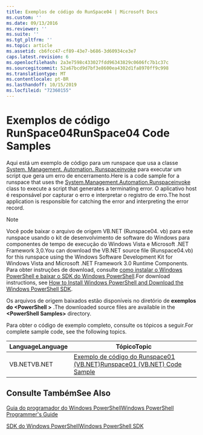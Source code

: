 ```yaml
---
title: Exemplos de código do RunSpace04 | Microsoft Docs
ms.custom: ''
ms.date: 09/13/2016
ms.reviewer: ''
ms.suite: ''
ms.tgt_pltfrm: ''
ms.topic: article
ms.assetid: cb6fcc47-cf89-43e7-b686-3d60934ce3e7
caps.latest.revision: 6
ms.openlocfilehash: 2a3e7598c433027fdd96343829c0606fc7b1c37c
ms.sourcegitcommit: 52a67bcd9d7bf3e8600ea4302d1fa8970ff9c998
ms.translationtype: MT
ms.contentlocale: pt-BR
ms.lasthandoff: 10/15/2019
ms.locfileid: "72360155"
---
```

# <a name="runspace04-code-samples"></a><span data-ttu-id="0856d-102">Exemplos de código RunSpace04</span><span class="sxs-lookup"><span data-stu-id="0856d-102">RunSpace04 Code Samples</span></span>

<span data-ttu-id="0856d-103">Aqui está um exemplo de código para um runspace que usa a classe [System. Management. Automation. Runspaceinvoke](/dotnet/api/System.Management.Automation.RunspaceInvoke) para executar um script que gera um erro de encerramento.</span><span class="sxs-lookup"><span data-stu-id="0856d-103">Here is a code sample for a runspace that uses the [System.Management.Automation.Runspaceinvoke](/dotnet/api/System.Management.Automation.RunspaceInvoke) class to execute a script that generates a terminating error.</span></span> <span data-ttu-id="0856d-104">O aplicativo host é responsável por capturar o erro e interpretar o registro de erro.</span><span class="sxs-lookup"><span data-stu-id="0856d-104">The host application is responsible for catching the error and interpreting the error record.</span></span>

> [!NOTE]
> <span data-ttu-id="0856d-105">Você pode baixar o arquivo de origem VB.NET (Runspace04. vb) para este runspace usando o kit de desenvolvimento de software do Windows para componentes de tempo de execução do Windows Vista e Microsoft .NET Framework 3,0.</span><span class="sxs-lookup"><span data-stu-id="0856d-105">You can download the VB.NET source file (Runspace04.vb) for this runspace using the Windows Software Development Kit for Windows Vista and Microsoft .NET Framework 3.0 Runtime Components.</span></span> <span data-ttu-id="0856d-106">Para obter instruções de download, consulte [como instalar o Windows PowerShell e baixar o SDK do Windows PowerShell](/powershell/developer/installing-the-windows-powershell-sdk).</span><span class="sxs-lookup"><span data-stu-id="0856d-106">For download instructions, see [How to Install Windows PowerShell and Download the Windows PowerShell SDK](/powershell/developer/installing-the-windows-powershell-sdk).</span></span>
>
> <span data-ttu-id="0856d-107">Os arquivos de origem baixados estão disponíveis no diretório de **exemplos do \<PowerShell >** .</span><span class="sxs-lookup"><span data-stu-id="0856d-107">The downloaded source files are available in the **\<PowerShell Samples>** directory.</span></span>

<span data-ttu-id="0856d-108">Para obter o código de exemplo completo, consulte os tópicos a seguir.</span><span class="sxs-lookup"><span data-stu-id="0856d-108">For complete sample code, see the following topics.</span></span>

|<span data-ttu-id="0856d-109">Language</span><span class="sxs-lookup"><span data-stu-id="0856d-109">Language</span></span>|<span data-ttu-id="0856d-110">Tópico</span><span class="sxs-lookup"><span data-stu-id="0856d-110">Topic</span></span>|
|--------------|-----------|
|<span data-ttu-id="0856d-111">VB.NET</span><span class="sxs-lookup"><span data-stu-id="0856d-111">VB.NET</span></span>|[<span data-ttu-id="0856d-112">Exemplo de código do Runspace01 (VB.NET)</span><span class="sxs-lookup"><span data-stu-id="0856d-112">Runspace01 (VB.NET) Code Sample</span></span>](./runspace01-vb-net-code-sample.md)|

## <a name="see-also"></a><span data-ttu-id="0856d-113">Consulte Também</span><span class="sxs-lookup"><span data-stu-id="0856d-113">See Also</span></span>

[<span data-ttu-id="0856d-114">Guia do programador do Windows PowerShell</span><span class="sxs-lookup"><span data-stu-id="0856d-114">Windows PowerShell Programmer's Guide</span></span>](./windows-powershell-programmer-s-guide.md)

[<span data-ttu-id="0856d-115">SDK do Windows PowerShell</span><span class="sxs-lookup"><span data-stu-id="0856d-115">Windows PowerShell SDK</span></span>](../windows-powershell-reference.md)
